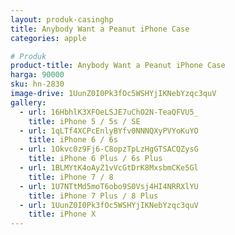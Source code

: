 ```yaml
---
layout: produk-casinghp
title: Anybody Want a Peanut iPhone Case
categories: apple

# Produk
product-title: Anybody Want a Peanut iPhone Case
harga: 90000
sku: hn-2830
image-drive: 1UunZ0I0Pk3fOc5WSHYjIKNebYzqc3quV
gallery:
  - url: 16HbhlK3XFOeLSJE7uChO2N-TeaQFVU5_
    title: iPhone 5 / 5s / SE
  - url: 1qLTf4XCPcEnlyBYfv0NNNQXyPVYoKuYO
    title: iPhone 6 / 6s
  - url: 1Okvc0z9Fj6-C8opzTpLzHgGTSACQZysG
    title: iPhone 6 Plus / 6s Plus
  - url: 1BLMYtK4oAyZ1vVcGtDrK8MxsbmCKe5Gl
    title: iPhone 7 / 8
  - url: 1U7NTtMd5moT6obo9S0Vsj4HI4NRRXlYU
    title: iPhone 7 Plus / 8 Plus
  - url: 1UunZ0I0Pk3fOc5WSHYjIKNebYzqc3quV
    title: iPhone X
---
```

